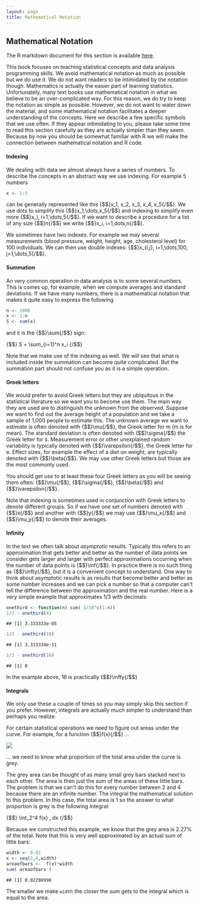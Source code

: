 ```yaml
---
layout: page
title: Mathematical Notation
---
```


## Mathematical Notation

The R markdown document for this section is available [here](https://github.com/genomicsclass/labs/tree/master/intro/math_notation.Rmd).

This book focuses on teaching statistical concepts and data analysis programming skills. We avoid mathematical notation as much as possible but we do use it.  We do not want readers to be intimidated by the notation though. Mathematics is actually the easier part of learning statistics. Unfortunately, many text books use mathematical notation in what we believe to be an over-complicated way. For this reason, we do try to keep the notation as simple as possible. However, we do not want to water down the material, and some mathematical notation facilitates a deeper understanding of the concepts. Here we describe a few specific symbols that we use often. If they appear intimidating to you, please take some time to read this section carefully as they are actually simpler than they seem. Because by now you should be somewhat familiar with R we will make the connection between mathematical notation and R code.


#### Indexing

We dealing with data we almost always have a series of numbers. To describe the concepts in an abstract way we use indexing. For example 5 numbers


```r
x <- 1:5
```

can be generally represented like this {$$}x_1, x_2, x_3, x_4, x_5{/$$}. We use dots to simplify this {$$}x_1,\dots,x_5{/$$} and indexing to simplify even more {$$}x_i, i=1,\dots,5{/$$}. If we want to describe a procedure for a list of any size {$$}n{/$$} we write {$$}x_i, i=1,dots,n{/$$}. 

We sometimes have two indexes. For example we may several measurements (blood pressure, weight, height, age, cholesterol level) for 100 individuals. We can then use double indexes: {$$}x_{i,j}, i=1,\dots,100, j=1,\dots,5{/$$}. 


#### Summation

An very common operation in data analysis is to some several numbers. This is comes up, for example, when we compute averages and standard deviations. If we have many numbers, there is a mathematical notation that makes it quite easy to express the following


```r
n <- 1000
x <- 1:n
S <- sum(x)
```

and it is the {$$}\sum{/$$} sign:

{$$}
S = \sum_{i=1}^n x_i
{/$$}

Note that we make use of the indexing as well. We will see that what is included inside the summation can become quite complicated. But the summation part should not confuse you as it is a simple operation.

#### Greek letters

We would prefer to avoid Greek letters but they are ubiquitous in the statistical literature so we want you to become use them. The main way they are used are to distinguish the unknown from the observed. Suppose we want to find out the average height of a population and we take a sample of 1,000 people to estimate this. The unknown average we want to estimate is often denoted with {$$}\mu{/$$}, the Greek letter for m (m is for mean). The standard deviation is often denoted with {$$}\sigma{/$$} the Greek letter for s. Measurement error or other unexplained random variability is typically denoted with {$$}\varepsilon{/$$}, the Greek letter for e. Effect sizes, for example the effect of a diet on weight, are typically denoted with {$$}\beta{/$$}. We may use other Greek letters but those are the most commonly used. 

You should get use to at least these four Greek letters as you will be seeing them often: {$$}\mu{/$$}, {$$}\sigma{/$$}, {$$}\beta{/$$} and {$$}\varepsilon{/$$}. 

Note that indexing is sometimes used in conjunction with Greek letters to denote different groups. So if we have one set of numbers denoted with {$$}x{/$$} and another with {$$}y{/$$} we may use {$$}\mu_x{/$$} and {$$}\mu_y{/$$} to denote their averages.

#### Infinity

In the text we often talk about _asymptotic_ results. Typically this refers to an approximation that gets better and better as the number of data points we consider gets larger and larger with perfect approximations occurring when the number of data points is {$$}\inf{/$$}. In practice there is no such thing as {$$}\infty{/$$}, but it is a convenient concept to understand. One way to think about asymptotic results is as results that become better and better as some number increases and we can pick a number so that a computer can't tell the difference between the approximation and the real number. Here is a very simple example that approximates 1/3 with decimals:


```r
onethird <- function(n) sum( 3/10^c(1:n))
1/3 - onethird(4)
```

```
## [1] 3.333333e-05
```

```r
1/3 - onethird(10)
```

```
## [1] 3.333334e-11
```

```r
1/3 - onethird(16)
```

```
## [1] 0
```

In the example above, 16 is practically {$$}\infty{/$$}




#### Integrals

We only use these a couple of times so you may simply skip this section if you prefer. However, integrals are actually much simpler to understand than perhaps you realize. 

For certain statistical operations we need to figure out areas under the curve. For example, for a function {$$}f(x){/$$} ... 

![ ](images/R/intergrals-1.png) 

... we need to know what proportion of the total area under the curve is grey. 

The grey area can be thought of as many small grey bars stacked next to each other. The area is then just the sum of the areas of these little bars. The problem is that we can't do this for every number between 2 and 4 because there are an infinite number. The integral the mathematical solution to this problem. In this case, the total area is 1 so the answer to what proportion is grey is the following integral:

{$$}
\int_2^4 f(x) \, dx
{/$$}

Because we constructed this example, we know that the grey area is 2.27% of the total. Note that this is very well approximated by an actual sum of little bars:


```r
width <- 0.01
x <- seq(2,4,width)
areaofbars <-  f(x)*width
sum( areaofbars )
```

```
## [1] 0.02298998
```

The smaller we make `width` the closer the sum gets to the integral which is equal to the area.












